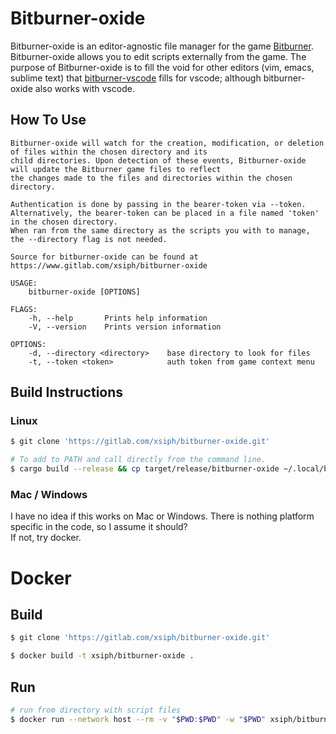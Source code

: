 # Bitburner-oxide

Bitburner-oxide is an editor-agnostic file manager for the game [Bitburner](https://github.com/danielyxie/bitburner).
Bitburner-oxide allows you to edit scripts externally from the game.
The purpose of Bitburner-oxide is to fill the void for other editors (vim, emacs, sublime text) that 
[bitburner-vscode](https://github.com/bitburner-official/bitburner-vscode) fills for vscode; although bitburner-oxide 
also works with vscode.

## How To Use

```text
Bitburner-oxide will watch for the creation, modification, or deletion of files within the chosen directory and its
child directories. Upon detection of these events, Bitburner-oxide will update the Bitburner game files to reflect
the changes made to the files and directories within the chosen directory.   

Authentication is done by passing in the bearer-token via --token. 
Alternatively, the bearer-token can be placed in a file named 'token' in the chosen directory.
When ran from the same directory as the scripts you with to manage, the --directory flag is not needed.

Source for bitburner-oxide can be found at https://www.gitlab.com/xsiph/bitburner-oxide

USAGE:
    bitburner-oxide [OPTIONS]

FLAGS:
    -h, --help       Prints help information
    -V, --version    Prints version information

OPTIONS:
    -d, --directory <directory>    base directory to look for files
    -t, --token <token>            auth token from game context menu
```
## Build Instructions
### Linux
```bash
$ git clone 'https://gitlab.com/xsiph/bitburner-oxide.git'
```
```bash
# To add to PATH and call directly from the command line.
$ cargo build --release && cp target/release/bitburner-oxide ~/.local/bin/
```

### Mac / Windows
I have no idea if this works on Mac or Windows. There is nothing platform specific in the code, so I assume it should?  
If not, try docker.

# Docker
## Build
```bash
$ git clone 'https://gitlab.com/xsiph/bitburner-oxide.git'
```
```bash
$ docker build -t xsiph/bitburner-oxide .
```
## Run
```bash
# run from directory with script files
$ docker run --network host --rm -v "$PWD:$PWD" -w "$PWD" xsiph/bitburner-oxide -t '<bearer-token>'
```
